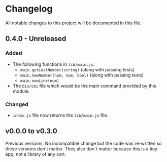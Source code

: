 # Changelog

All notable changes to this project will be documented in this file.

## 0.4.0 - Unreleased

### Added

- The following functions in `lib/main.js`:
  - `main.getLastNumber(string)` (along with passing tests)
  - `main.newNumber(num, num, bool)` (along with passing tests)
  - `main.newLine(num)`
- The `bin/cmi` file which would be the main command provided by this module.

### Changed

- `index.js` file now returns the `lib/main.js` file.

## v0.0.0 to v0.3.0

Previous versions.  No incompatible change but the code was re-written so these
versions don't matter.  They also don't matter because this is a tiny app, not a
library of any sort.
